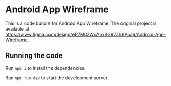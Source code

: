 
  # Android App Wireframe

  This is a code bundle for Android App Wireframe. The original project is available at https://www.figma.com/design/eP7M6zWxAnxBG92Zh8Pba6/Android-App-Wireframe.

  ## Running the code

  Run `npm i` to install the dependencies.

  Run `npm run dev` to start the development server.
  